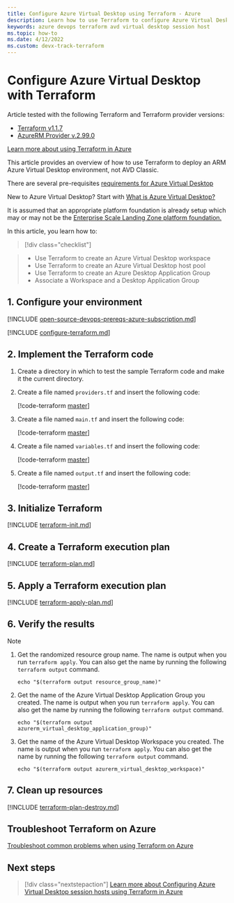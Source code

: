 ```yaml
---
title: Configure Azure Virtual Desktop using Terraform - Azure
description: Learn how to use Terraform to configure Azure Virtual Desktop with Terraform
keywords: azure devops terraform avd virtual desktop session host
ms.topic: how-to
ms.date: 4/12/2022
ms.custom: devx-track-terraform
---
```


# Configure Azure Virtual Desktop with Terraform

Article tested with the following Terraform and Terraform provider versions:

- [Terraform v1.1.7](https://releases.hashicorp.com/terraform/)
- [AzureRM Provider v.2.99.0](https://registry.terraform.io/providers/hashicorp/azurerm/latest/docs)

[Learn more about using Terraform in Azure](/azure/terraform)

This article provides an overview of how to use Terraform to deploy an ARM Azure Virtual Desktop environment, not AVD Classic.

There are several pre-requisites [requirements for Azure Virtual Desktop](https://docs.microsoft.com/azure/virtual-desktop/overview#requirements)

New to Azure Virtual Desktop? Start with [What is Azure Virtual Desktop?](https://docs.microsoft.com/azure/virtual-desktop/overview#requirements)

It is assumed that an appropriate platform foundation is already setup which may or may not be the [Enterprise Scale Landing Zone platform foundation.](https://docs.microsoft.com/azure/cloud-adoption-framework/ready/enterprise-scale/implementation#reference-implementation)

In this article, you learn how to:
> [!div class="checklist"]

> - Use Terraform to create an Azure Virtual Desktop workspace
> - Use Terraform to create an Azure Virtual Desktop host pool
> - Use Terraform to create an Azure Desktop Application Group
> - Associate a Workspace and a Desktop Application Group

## 1. Configure your environment

[!INCLUDE [open-source-devops-prereqs-azure-subscription.md](../includes/open-source-devops-prereqs-azure-subscription.md)]

[!INCLUDE [configure-terraform.md](includes/configure-terraform.md)]

## 2. Implement the Terraform code

1. Create a directory in which to test the sample Terraform code and make it the current directory.

1. Create a file named `providers.tf` and insert the following code:

    [!code-terraform [master](../../terraform_samples/quickstart/101-azure-virtual-desktop-configure/providers.tf)]

1. Create a file named `main.tf` and insert the following code:

    [!code-terraform [master](../../terraform_samples/quickstart/101-azure-virtual-desktop-configure/main.tf)]

1. Create a file named `variables.tf` and insert the following code:

    [!code-terraform [master](../../terraform_samples/quickstart/101-azure-virtual-desktop-configure/variables.tf)]

1. Create a file named `output.tf` and insert the following code:

    [!code-terraform [master](../../terraform_samples/quickstart/101-azure-virtual-desktop-configure/output.tf)]

## 3. Initialize Terraform

[!INCLUDE [terraform-init.md](includes/terraform-init.md)]

## 4. Create a Terraform execution plan

[!INCLUDE [terraform-plan.md](includes/terraform-plan.md)]

## 5. Apply a Terraform execution plan

[!INCLUDE [terraform-apply-plan.md](includes/terraform-apply-plan.md)]

## 6. Verify the results

> [!NOTE]

1. Get the randomized resource group name. The name is output when you run `terraform apply`. You can also get the name by running the following `terraform output` command.

    ```console
    echo "$(terraform output resource_group_name)"
    ```

1. Get the name of the Azure Virtual Desktop Application Group you created. The name is output when you run `terraform apply`. You can also get the name by running the following `terraform output` command.

    ```console
    echo "$(terraform output azurerm_virtual_desktop_application_group)"
    ```

1. Get the name of the Azure Virtual Desktop Workspace you created. The name is output when you run `terraform apply`. You can also get the name by running the following `terraform output` command.

    ```console
    echo "$(terraform output azurerm_virtual_desktop_workspace)"
    ```

## 7. Clean up resources

[!INCLUDE [terraform-plan-destroy.md](includes/terraform-plan-destroy.md)]

## Troubleshoot Terraform on Azure

[Troubleshoot common problems when using Terraform on Azure](troubleshoot.md)

## Next steps

> [!div class="nextstepaction"]
> [Learn more about Configuring Azure Virtual Desktop session hosts using Terraform in Azure](/articles/terraform/create-avd-session-host.md)
